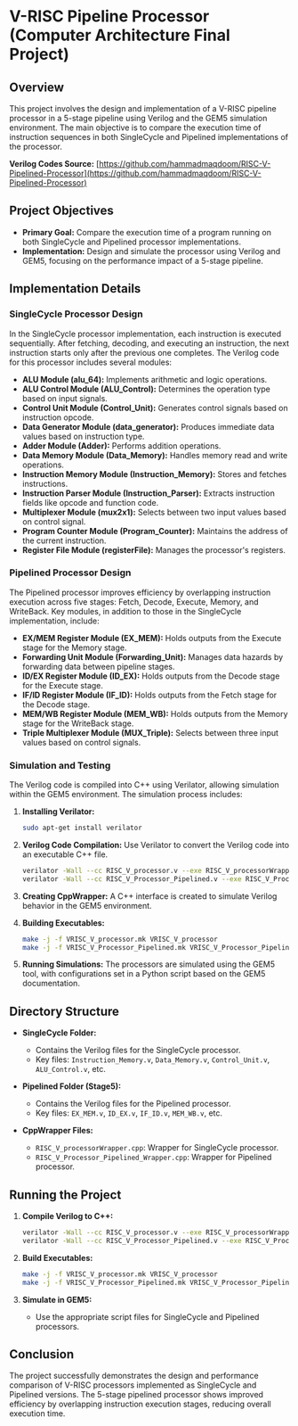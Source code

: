 # V-RISC Pipeline Processor (Computer Architecture Final Project)

## Overview
This project involves the design and implementation of a V-RISC pipeline processor in a 5-stage pipeline using Verilog and the GEM5 simulation environment. The main objective is to compare the execution time of instruction sequences in both SingleCycle and Pipelined implementations of the processor.

**Verilog Codes Source:** [https://github.com/hammadmaqdoom/RISC-V-Pipelined-Processor](https://github.com/hammadmaqdoom/RISC-V-Pipelined-Processor)

## Project Objectives
- **Primary Goal:** Compare the execution time of a program running on both SingleCycle and Pipelined processor implementations.
- **Implementation:** Design and simulate the processor using Verilog and GEM5, focusing on the performance impact of a 5-stage pipeline.

## Implementation Details

### SingleCycle Processor Design
In the SingleCycle processor implementation, each instruction is executed sequentially. After fetching, decoding, and executing an instruction, the next instruction starts only after the previous one completes. The Verilog code for this processor includes several modules:

- **ALU Module (alu_64):** Implements arithmetic and logic operations.
- **ALU Control Module (ALU_Control):** Determines the operation type based on input signals.
- **Control Unit Module (Control_Unit):** Generates control signals based on instruction opcode.
- **Data Generator Module (data_generator):** Produces immediate data values based on instruction type.
- **Adder Module (Adder):** Performs addition operations.
- **Data Memory Module (Data_Memory):** Handles memory read and write operations.
- **Instruction Memory Module (Instruction_Memory):** Stores and fetches instructions.
- **Instruction Parser Module (Instruction_Parser):** Extracts instruction fields like opcode and function code.
- **Multiplexer Module (mux2x1):** Selects between two input values based on control signal.
- **Program Counter Module (Program_Counter):** Maintains the address of the current instruction.
- **Register File Module (registerFile):** Manages the processor's registers.

### Pipelined Processor Design
The Pipelined processor improves efficiency by overlapping instruction execution across five stages: Fetch, Decode, Execute, Memory, and WriteBack. Key modules, in addition to those in the SingleCycle implementation, include:

- **EX/MEM Register Module (EX_MEM):** Holds outputs from the Execute stage for the Memory stage.
- **Forwarding Unit Module (Forwarding_Unit):** Manages data hazards by forwarding data between pipeline stages.
- **ID/EX Register Module (ID_EX):** Holds outputs from the Decode stage for the Execute stage.
- **IF/ID Register Module (IF_ID):** Holds outputs from the Fetch stage for the Decode stage.
- **MEM/WB Register Module (MEM_WB):** Holds outputs from the Memory stage for the WriteBack stage.
- **Triple Multiplexer Module (MUX_Triple):** Selects between three input values based on control signals.

### Simulation and Testing
The Verilog code is compiled into C++ using Verilator, allowing simulation within the GEM5 environment. The simulation process includes:

1. **Installing Verilator:**
   ```sh
   sudo apt-get install verilator
   ```

2. **Verilog Code Compilation:**
   Use Verilator to convert the Verilog code into an executable C++ file.
   ```sh
   verilator -Wall --cc RISC_V_processor.v --exe RISC_V_processorWrapper.cpp
   verilator -Wall --cc RISC_V_Processor_Pipelined.v --exe RISC_V_Processor_Pipelined_Wrapper.cpp
   ```

3. **Creating CppWrapper:** A C++ interface is created to simulate Verilog behavior in the GEM5 environment.

4. **Building Executables:**
   ```sh
   make -j -f VRISC_V_processor.mk VRISC_V_processor
   make -j -f VRISC_V_Processor_Pipelined.mk VRISC_V_Processor_Pipelined
   ```

5. **Running Simulations:** The processors are simulated using the GEM5 tool, with configurations set in a Python script based on the GEM5 documentation.

## Directory Structure

- **SingleCycle Folder:**
  - Contains the Verilog files for the SingleCycle processor.
  - Key files: `Instruction_Memory.v`, `Data_Memory.v`, `Control_Unit.v`, `ALU_Control.v`, etc.
  
- **Pipelined Folder (Stage5):**
  - Contains the Verilog files for the Pipelined processor.
  - Key files: `EX_MEM.v`, `ID_EX.v`, `IF_ID.v`, `MEM_WB.v`, etc.
  
- **CppWrapper Files:**
  - `RISC_V_processorWrapper.cpp`: Wrapper for SingleCycle processor.
  - `RISC_V_Processor_Pipelined_Wrapper.cpp`: Wrapper for Pipelined processor.

## Running the Project

1. **Compile Verilog to C++:**
   ```sh
   verilator -Wall --cc RISC_V_processor.v --exe RISC_V_processorWrapper.cpp
   verilator -Wall --cc RISC_V_Processor_Pipelined.v --exe RISC_V_Processor_Pipelined_Wrapper.cpp
   ```

2. **Build Executables:**
   ```sh
   make -j -f VRISC_V_processor.mk VRISC_V_processor
   make -j -f VRISC_V_Processor_Pipelined.mk VRISC_V_Processor_Pipelined
   ```

3. **Simulate in GEM5:**
   - Use the appropriate script files for SingleCycle and Pipelined processors.
  
## Conclusion
The project successfully demonstrates the design and performance comparison of V-RISC processors implemented as SingleCycle and Pipelined versions. The 5-stage pipelined processor shows improved efficiency by overlapping instruction execution stages, reducing overall execution time.

